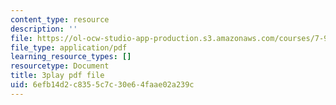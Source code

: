 ```yaml
---
content_type: resource
description: ''
file: https://ol-ocw-studio-app-production.s3.amazonaws.com/courses/7-91j-foundations-of-computational-and-systems-biology-spring-2014/6efb14d2c8355c7c30e64faae02a239c_14m9MW-qMhg.pdf
file_type: application/pdf
learning_resource_types: []
resourcetype: Document
title: 3play pdf file
uid: 6efb14d2-c835-5c7c-30e6-4faae02a239c
---
```

